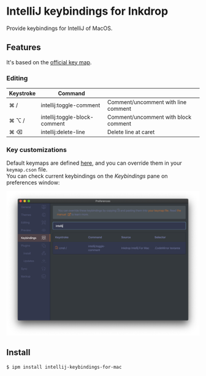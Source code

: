 # IntelliJ keybindings for Inkdrop

Provide keybindings for IntelliJ of MacOS.

## Features

It's based on the [official key map](https://resources.jetbrains.com/storage/products/intellij-idea/docs/IntelliJIDEA_ReferenceCard.pdf).  

### Editing

| Keystroke | Command                       |                                      |
|-----------|-------------------------------|--------------------------------------|
| ⌘ /       | intellij:toggle-comment       | Comment/uncomment with line comment  |
| ⌘ ⌥ /     | intellij:toggle-block-comment | Comment/uncomment with block comment |
| ⌘ ⌫       | intellij:delete-line          | Delete line at caret                 |

### Key customizations

Default keymaps are defined [here](https://github.com/kitwtnb/inkdrop-intellij-for-mac/blob/master/keymaps/inkdrop-intellij-for-mac.json), and you can override them in your `keymap.cson` file.  
You can check current keybindings on the *Keybindings* pane on preferences window:

![keybindings](./docs/keybindings.png)

## Install

```sh
$ ipm install intellij-keybindings-for-mac
```
